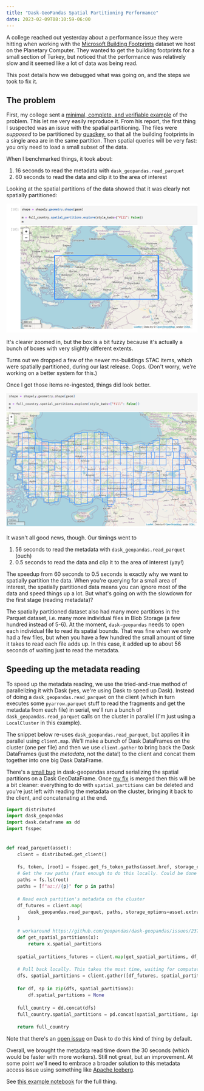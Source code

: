 ```yaml
---
title: "Dask-GeoPandas Spatial Partitioning Performance"
date: 2023-02-09T08:10:59-06:00
---
```


A college reached out yesterday about a performance issue they were hitting when
working with the [Microsoft Building Footprints][ms-buildings] dataset we host
on the Planetary Computer. They wanted to get the building footprints for a
small section of Turkey, but noticed that the performance was relatively slow
and it seemed like a lot of data was being read.

This post details how we debugged what was going on, and the steps we took to
fix it.

## The problem

First, my college sent a [minimal, complete, and verifiable example][mcve] of
the problem. This let me very easily reproduce it. From his report, the first
thing I suspected was an issue with the spatial partitioning. The files were
*supposed* to be partitioned by [quadkey][quadkey], so that all the building
footprints in a single area are in the same partition. Then spatial queries will
be very fast: you only need to load a small subset of the data.

When I benchmarked things, it took about:

1. 16 seconds to read the metadata with `dask_geopandas.read_parquet`
2. 60 seconds to read the data and clip it to the area of interest

Looking at the spatial partitions of the data showed that it was clearly not
spatially partitioned:

![non-partitioned](/images/dask-geopandas-spatial-partitions-bad.png)

It's clearer zoomed in, but the box is a bit fuzzy because it's actually
a bunch of boxes with very slightly different extents.

Turns out we dropped a few of the newer ms-buildings STAC items, which were
spatially partitioned, during our last release. Oops.
(Don't worry, we're working on a better system for this.)

Once I got those items re-ingested, things did look better.

![partitioned](/images/dask-geopandas-spatial-partitions-good.png)

It wasn't all good news, though. Our timings went to

1. 56 seconds to read the metadata with `dask_geopandas.read_parquet` (ouch)
2. 0.5 seconds to read the data and clip it to the area of interest (yay!)

The speedup from 60 seconds to 0.5 seconds is exactly why we want to spatially
partition the data. When you're querying for a small area of interest,
the spatially partitioned data means you can ignore most of the data and speed
things up a lot. But what's going on with the slowdown for the first stage
(reading metadata)?

The spatially partitioned dataset also had many more partitions in the Parquet
dataset, i.e. many more individual files in Blob Storage (a few hundred instead of 5-6).
At the moment, `dask-geopandas` needs to open each individual file to read its spatial bounds. That was fine 
when we only had a few files, but when you have a few hundred the small amount of time it takes to read
each file adds up. In this case, it added up to about 56 seconds of waiting just to read the metadata.

## Speeding up the metadata reading

To speed up the metadata reading, we use the tried-and-true method of parallelizing it
with Dask (yes, we're using Dask to speed up Dask). Instead of doing a `dask_geopandas.read_parquet`
on the client (which in turn executes some `pyarrow.parquet` stuff to read the fragments and get
the metadata from each file) in serial, we'll run a bunch of `dask_geopandas.read_parquet`
calls on the cluster in parallel (I'm just using a `LocalCluster` in this example).

The snippet below re-uses `dask_geopandas.read_parquet`, but applies it in
parallel using `client.map`. We'll make a bunch of Dask DataFrames on the
cluster (one per file) and then we use `client.gather` to bring back the Dask
DataFrames (just the *metadata*, not the data!) to the client and concat them
together into one big Dask DataFrame.

There's a [small bug][bug] in dask-geopandas around serializing the spatial
partitions on a Dask GeoDataFrame. Once [my fix][fix] is merged then this will
be a bit cleaner: everything to do with `spatial_partitions` can be deleted
and you're just left with reading the metadata on the cluster, bringing it
back to the client, and concatenating at the end.

```python
import distributed
import dask_geopandas
import dask.dataframe as dd
import fsspec


def read_parquet(asset):
    client = distributed.get_client()

    fs, token, [root] = fsspec.get_fs_token_paths(asset.href, storage_options=asset.extra_fields["table:storage_options"])
    # Get the raw paths (fast enough to do this locally. Could be done on the cluster too)
    paths = fs.ls(root)
    paths = [f"az://{p}" for p in paths]

    # Read each partition's metadata on the cluster
    df_futures = client.map(
        dask_geopandas.read_parquet, paths, storage_options=asset.extra_fields["table:storage_options"]
    )

    # workaround https://github.com/geopandas/dask-geopandas/issues/237
    def get_spatial_partitions(x):
        return x.spatial_partitions

    spatial_partitions_futures = client.map(get_spatial_partitions, df_futures)
    
    # Pull back locally. This takes the most time, waiting for computation
    dfs, spatial_partitions = client.gather([df_futures, spatial_partitions_futures])
    
    for df, sp in zip(dfs, spatial_partitions):
        df.spatial_partitions = None

    full_country = dd.concat(dfs)
    full_country.spatial_partitions = pd.concat(spatial_partitions, ignore_index=True)

    return full_country
```

Note that there's an [open issue][issue] on Dask to do this kind of thing by default.

Overall, we brought the metadata read time down the 30 seconds (which would be
faster with more workers). Still not great, but an improvement. At some point
we'll need to embrace a broader solution to this metadata access issue using
something like [Apache Iceberg][iceberg].

See [this example notebook][notebook] for the full thing.

[ms-buildings]: https://planetarycomputer.microsoft.com/dataset/ms-buildings
[notebook]: https://notebooksharing.space/view/88055f29ae1c26b22f61a1ef5f673cf971f434f2e513933d8de2001d7f49162a#displayOptions=
[mcve]: https://matthewrocklin.com/minimal-bug-reports
[quadkey]: https://learn.microsoft.com/en-us/bingmaps/articles/bing-maps-tile-system
[bug]: https://github.com/geopandas/dask-geopandas/issues/237
[fix]: https://github.com/geopandas/dask-geopandas/pull/238
[iceberg]: https://iceberg.apache.org/
[issue]: https://github.com/dask/dask/issues/5380